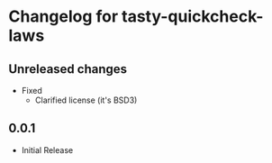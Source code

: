 Changelog for tasty-quickcheck-laws
===================================

Unreleased changes
------------------

* Fixed
    * Clarified license (it's BSD3)

0.0.1
-----

* Initial Release
